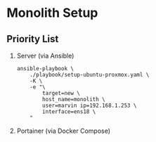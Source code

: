 # Monolith Setup

## Priority List
1. Server (via Ansible)
    ```
    ansible-playbook \
        ./playbook/setup-ubuntu-proxmox.yaml \
        -K \
        -e "\
            target=new \
            host_name=monolith \
            user=marvin ip=192.168.1.253 \
            interface=ens18 \
        "
    ```
2. Portainer (via Docker Compose)
